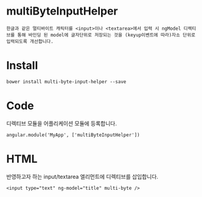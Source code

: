 # multiByteInputHelper
`한글과 같은 멀티바이트 캐릭터를 <input>이나 <textarea>에서 입력 시 ngModel 디렉티브를 통해 바인딩 된 model에 글자단위로 저장되는 것을 (keyup이벤트에 따라)자소 단위로 입력되도록 개선합니다.`

# Install
```
bower install multi-byte-input-helper --save
```

# Code
디렉티브 모듈을 어플리케이션 모듈에 등록합니다.
```
angular.module('MyApp', ['multiByteInputHelper'])
```

# HTML
반영하고자 하는 input/textarea 엘리먼트에 디렉티브를 삽입합니다.
```
<input type="text" ng-model="title" multi-byte />
```
